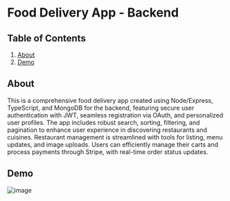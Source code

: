# Food Delivery App - Backend

## Table of Contents

<ol>
  <li><a href="#about">About</a></li>
  <li><a href="#demo">Demo</a></li>
</ol>

## About

This is a comprehensive food delivery app created using Node/Express, TypeScript, and MongoDB for the backend, featuring secure user authentication with JWT, seamless registration via OAuth, and personalized user profiles. The app includes robust search, sorting, filtering, and pagination to enhance user experience in discovering restaurants and cuisines. Restaurant management is streamlined with tools for listing, menu updates, and image uploads. Users can efficiently manage their carts and process payments through Stripe, with real-time order status updates.

## Demo

![image](https://github.com/yiufakinex/food-delivery-app-backend)

<br>
